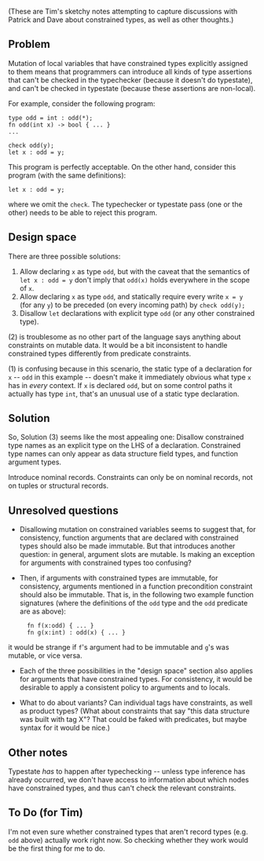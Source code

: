 (These are Tim's sketchy notes attempting to capture discussions with Patrick and Dave about constrained types, as well as other thoughts.)

## Problem

Mutation of local variables that have constrained types explicitly assigned to them means that programmers can introduce all kinds of type assertions that can't be checked in the typechecker (because it doesn't do typestate), and can't be checked in typestate (because these assertions are non-local).

For example, consider the following program:

    type odd = int : odd(*);
    fn odd(int x) -> bool { ... }
    ...

    check odd(y);
    let x : odd = y;

This program is perfectly acceptable. On the other hand, consider this program (with the same definitions):

    let x : odd = y;

where we omit the `check`. The typechecker or typestate pass (one or the other) needs to be able to reject this program. 

## Design space

There are three possible solutions:

1. Allow declaring `x` as type `odd`, but with the caveat that the semantics of `let x : odd = y` don't imply that `odd(x)` holds everywhere in the scope of `x`.
2. Allow declaring `x` as type `odd`, and statically require every write `x = y` (for any `y`) to be preceded (on every incoming path) by `check odd(y);`
3. Disallow `let` declarations with explicit type `odd` (or any other constrained type).

(2) is troublesome as no other part of the language says anything about constraints on mutable data. It would be a bit inconsistent to handle constrained types differently from predicate constraints.

(1) is confusing because in this scenario, the static type of a declaration for `x` -- `odd` in this example -- doesn't make it immediately obvious what type `x` has in *every* context. If `x` is declared `odd`, but on some control paths it actually has type `int`, that's an unusual use of a static type declaration.

## Solution

So, Solution (3) seems like the most appealing one: Disallow constrained type names as an explicit type on the LHS of a declaration. Constrained type names can only appear as data structure field types, and function argument types. 

Introduce nominal records. Constraints can only be on nominal records, not on tuples or structural records. 

## Unresolved questions

* Disallowing mutation on constrained variables seems to suggest that, for consistency, function arguments that are declared with constrained types should also be made immutable. But that introduces another question: in general, argument slots are mutable. Is making an exception for arguments with constrained types too confusing?

* Then, if arguments with constrained types are immutable, for consistency, arguments mentioned in a function precondition constraint should also be immutable. That is, in the following two example function signatures (where the definitions of the `odd` type and the `odd` predicate are as above):

        fn f(x:odd) { ... }
        fn g(x:int) : odd(x) { ... }

it would be strange if `f`'s argument had to be immutable and `g`'s was mutable, or vice versa.

* Each of the three possibilities in the "design space" section also applies for arguments that have constrained types. For consistency, it would be desirable to apply a consistent policy to arguments and to locals.

* What to do about variants? Can individual tags have constraints, as well as product types? (What about constraints that say "this data structure was built with tag X"? That could be faked with predicates, but maybe syntax for it would be nice.)

## Other notes

Typestate _has_ to happen after typechecking -- unless type inference has already occurred, we don't have access to information about which nodes have constrained types, and thus can't check the relevant constraints.

## To Do (for Tim)

I'm not even sure whether constrained types that aren't record types (e.g. `odd` above) actually work right now. So checking whether they work would be the first thing for me to do.